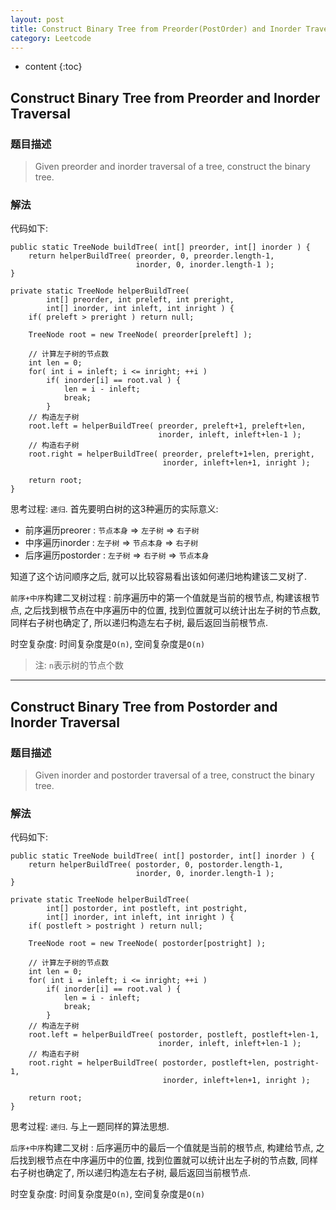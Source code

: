 ```yaml
---
layout: post
title: Construct Binary Tree from Preorder(PostOrder) and Inorder Traversal
category: Leetcode
---
```


* content
{:toc}

## Construct Binary Tree from Preorder and Inorder Traversal

### 题目描述

> Given preorder and inorder traversal of a tree, construct the binary tree.

### 解法

代码如下:

    public static TreeNode buildTree( int[] preorder, int[] inorder ) {
        return helperBuildTree( preorder, 0, preorder.length-1,
                                inorder, 0, inorder.length-1 );
    }

    private static TreeNode helperBuildTree( 
            int[] preorder, int preleft, int preright,
            int[] inorder, int inleft, int inright ) {
        if( preleft > preright ) return null;

        TreeNode root = new TreeNode( preorder[preleft] );

	    // 计算左子树的节点数
        int len = 0;
        for( int i = inleft; i <= inright; ++i )
            if( inorder[i] == root.val ) {
                len = i - inleft;
                break;
            }
	    // 构造左子树
        root.left = helperBuildTree( preorder, preleft+1, preleft+len,
                                     inorder, inleft, inleft+len-1 );
	    // 构造右子树
        root.right = helperBuildTree( preorder, preleft+1+len, preright,
                                      inorder, inleft+len+1, inright );

        return root;
    }

思考过程: `递归`. 首先要明白树的这3种遍历的实际意义:

* 前序遍历preorer : `节点本身` => `左子树` => `右子树`
* 中序遍历inorder : `左子树` => `节点本身` => `右子树`
* 后序遍历postorder : `左子树` => `右子树` => `节点本身`

知道了这个访问顺序之后, 就可以比较容易看出该如何递归地构建该二叉树了.

`前序+中序`构建二叉树过程 : 前序遍历中的第一个值就是当前的根节点, 构建该根节点, 之后找到根节点在中序遍历中的位置, 找到位置就可以统计出左子树的节点数, 同样右子树也确定了, 所以递归构造左右子树, 最后返回当前根节点.


时空复杂度: 时间复杂度是`O(n)`, 空间复杂度是`O(n)`

> 注: `n`表示树的节点个数

- - -

## Construct Binary Tree from Postorder and Inorder Traversal

### 题目描述

> Given inorder and postorder traversal of a tree, construct the binary tree.

### 解法

代码如下:

    public static TreeNode buildTree( int[] postorder, int[] inorder ) {
        return helperBuildTree( postorder, 0, postorder.length-1,
                                inorder, 0, inorder.length-1 );
    }

    private static TreeNode helperBuildTree( 
            int[] postorder, int postleft, int postright,
            int[] inorder, int inleft, int inright ) {
        if( postleft > postright ) return null;

        TreeNode root = new TreeNode( postorder[postright] );

        // 计算左子树的节点数
        int len = 0;
        for( int i = inleft; i <= inright; ++i )
            if( inorder[i] == root.val ) {
                len = i - inleft;
                break;
            }
        // 构造左子树
        root.left = helperBuildTree( postorder, postleft, postleft+len-1,
                                     inorder, inleft, inleft+len-1 );
        // 构造右子树
        root.right = helperBuildTree( postorder, postleft+len, postright-1,
                                      inorder, inleft+len+1, inright );

        return root;
    }

思考过程: `递归`. 与上一题同样的算法思想.

`后序+中序`构建二叉树 : 后序遍历中的最后一个值就是当前的根节点, 构建给节点, 之后找到根节点在中序遍历中的位置, 找到位置就可以统计出左子树的节点数, 同样右子树也确定了, 所以递归构造左右子树, 最后返回当前根节点.


时空复杂度: 时间复杂度是`O(n)`, 空间复杂度是`O(n)`